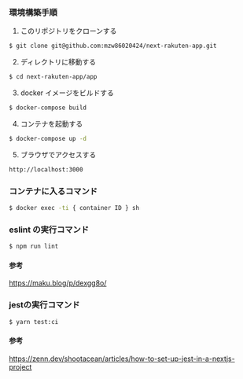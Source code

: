 ### 環境構築手順

1. このリポジトリをクローンする

```bash
$ git clone git@github.com:mzw86020424/next-rakuten-app.git
```

2. ディレクトリに移動する

```bash
$ cd next-rakuten-app/app
```

3. docker イメージをビルドする

```bash
$ docker-compose build
```

4. コンテナを起動する

```bash
$ docker-compose up -d
```

5. ブラウザでアクセスする

```bash
http://localhost:3000
```

### コンテナに入るコマンド

```bash
$ docker exec -ti { container ID } sh
```

### eslint の実行コマンド

```bash
$ npm run lint
```

#### 参考

https://maku.blog/p/dexgg8o/


### jestの実行コマンド
```bash
$ yarn test:ci
```
#### 参考
https://zenn.dev/shootacean/articles/how-to-set-up-jest-in-a-nextjs-project
